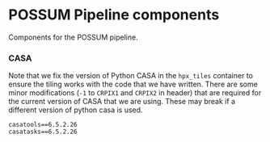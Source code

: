 # POSSUM Pipeline components

Components for the POSSUM pipeline.

### CASA

Note that we fix the version of Python CASA in the `hpx_tiles` container to ensure the tiling works with the code that we have written. There are some minor modifications (`-1` to `CRPIX1` and `CRPIX2` in header) that are required for the current version of CASA that we are using. These may break if a different version of python casa is used.

```
casatools==6.5.2.26
casatasks==6.5.2.26
```